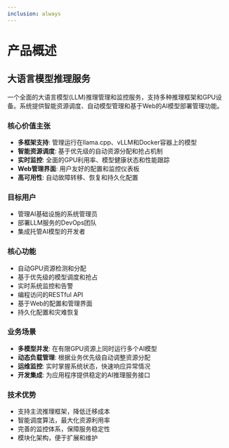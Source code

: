 ```yaml
---
inclusion: always
---
```


# 产品概述

## 大语言模型推理服务

一个全面的大语言模型(LLM)推理管理和监控服务，支持多种推理框架和GPU设备。系统提供智能资源调度、自动模型管理和基于Web的AI模型部署管理功能。

### 核心价值主张
- **多框架支持**: 管理运行在llama.cpp、vLLM和Docker容器上的模型
- **智能资源调度**: 基于优先级的自动资源分配和抢占机制
- **实时监控**: 全面的GPU利用率、模型健康状态和性能跟踪
- **Web管理界面**: 用户友好的配置和监控仪表板
- **高可用性**: 自动故障转移、恢复和持久化配置

### 目标用户
- 管理AI基础设施的系统管理员
- 部署LLM服务的DevOps团队
- 集成托管AI模型的开发者

### 核心功能
- 自动GPU资源检测和分配
- 基于优先级的模型调度和抢占
- 实时系统监控和告警
- 编程访问的RESTful API
- 基于Web的配置和管理界面
- 持久化配置和灾难恢复

### 业务场景
- **多模型并发**: 在有限GPU资源上同时运行多个AI模型
- **动态负载管理**: 根据业务优先级自动调整资源分配
- **运维监控**: 实时掌握系统状态，快速响应异常情况
- **开发集成**: 为应用程序提供稳定的AI推理服务接口

### 技术优势
- 支持主流推理框架，降低迁移成本
- 智能调度算法，最大化资源利用率
- 完善的监控体系，保障服务稳定性
- 模块化架构，便于扩展和维护